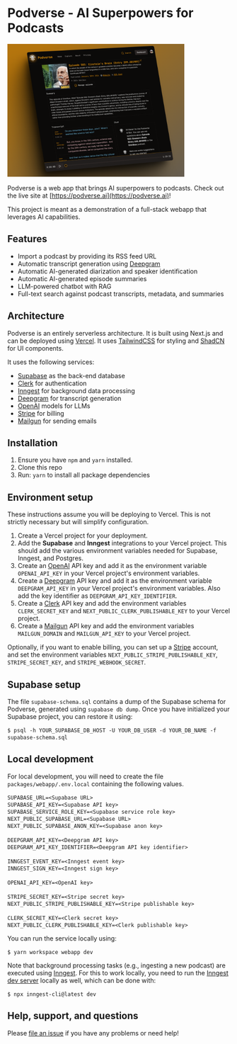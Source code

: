 # Podverse - AI Superpowers for Podcasts

<img src="./packages/webapp/public/images/podverse-episode-screenshot.png" alt="drawing" width="400"/>

Podverse is a web app that brings AI superpowers to podcasts.
Check out the live site at [https://podverse.ai](https://podverse.ai)!

This project is meant as a demonstration of a full-stack webapp that leverages AI capabilities.

## Features

* Import a podcast by providing its RSS feed URL
* Automatic transcript generation using [Deepgram](https://deepgram.com) 
* Automatic AI-generated diarization and speaker identification
* Automatic AI-generated episode summaries
* LLM-powered chatbot with RAG
* Full-text search against podcast transcripts, metadata, and summaries

## Architecture

Podverse is an entirely serverless architecture. It is built using Next.js and can be deployed
using [Vercel](https://vercel.com). It uses [TailwindCSS](https://tailwindcss.com/) for styling
and [ShadCN](https://ui.shadcn.com/) for UI components.

It uses the following services:
* [Supabase](https://supabase.com) as the back-end database
* [Clerk](https://clerk.com) for authentication
* [Inngest](https://inngest.com) for background data processing
* [Deepgram](https://deepgram.com) for transcript generation
* [OpenAI](https://openai.com) models for LLMs
* [Stripe](https://stripe.com) for billing
* [Mailgun](https://mailgun.com) for sending emails

## Installation

1. Ensure you have `npm` and `yarn` installed.
1. Clone this repo
1. Run: `yarn` to install all package dependencies

## Environment setup

These instructions assume you will be deploying to Vercel. This is not strictly necessary
but will simplify configuration.

1. Create a Vercel project for your deployment.
1. Add the **Supabase** and **Inngest** integrations to your Vercel project. This should add the
various environment variables needed for Supabase, Inngest, and Postgres.
1. Create an [OpenAI](https://openai.com) API key and add it as the environment variable
`OPENAI_API_KEY` in your Vercel project's environment variables.
1. Create a [Deepgram](https://deepgram.com) API key and add it as the environment variable
`DEEPGRAM_API_KEY` in your Vercel project's environment variables. Also add the key identifier
as `DEEPGRAM_API_KEY_IDENTIFIER`.
1. Create a [Clerk](https://clerk.com) API key and add the environment variables
`CLERK_SECRET_KEY` and `NEXT_PUBLIC_CLERK_PUBLISHABLE_KEY` to your Vercel project.
1. Create a [Mailgun](https://mailgun.com) API key and add the environment variables
`MAILGUN_DOMAIN` and `MAILGUN_API_KEY` to your Vercel project.

Optionally, if you want to enable billing, you can set up a [Stripe](https://stripe.com)
account, and set the environment variables `NEXT_PUBLIC_STRIPE_PUBLISHABLE_KEY`,
`STRIPE_SECRET_KEY`, and `STRIPE_WEBHOOK_SECRET`.

## Supabase setup

The file `supabase-schema.sql` contains a dump of the Supabase schema for Podverse,
generated using `supabase db dump`. Once you have initialized your Supabase project,
you can restore it using:

```
$ psql -h YOUR_SUPABASE_DB_HOST -U YOUR_DB_USER -d YOUR_DB_NAME -f supabase-schema.sql
```

## Local development

For local development, you will need to create the file `packages/webapp/.env.local`
containing the following values.

```
SUPABASE_URL=<Supabase URL>
SUPABASE_API_KEY=<Supabase API key>
SUPABASE_SERVICE_ROLE_KEY=<Supabase service role key>
NEXT_PUBLIC_SUPABASE_URL=<Supabase URL>
NEXT_PUBLIC_SUPABASE_ANON_KEY=<Supabase anon key>

DEEPGRAM_API_KEY=<Deepgram API key>
DEEPGRAM_API_KEY_IDENTIFIER=<Deepgram API key identifier>

INNGEST_EVENT_KEY=<Inngest event key>
INNGEST_SIGN_KEY=<Inngest sign key>

OPENAI_API_KEY=<OpenAI key>

STRIPE_SECRET_KEY=<Stripe secret key>
NEXT_PUBLIC_STRIPE_PUBLISHABLE_KEY=<Stripe publishable key>

CLERK_SECRET_KEY=<Clerk secret key>
NEXT_PUBLIC_CLERK_PUBLISHABLE_KEY=<Clerk publishable key>
```

You can run the service locally using:

```
$ yarn workspace webapp dev
```

Note that background processing tasks (e.g., ingesting a new podcast) are executed using
[Inngest](https://inngest.com). For this to work locally, you need to run the
[Inngest dev server](https://www.inngest.com/docs/dev-server) locally as well, which
can be done with:

```
$ npx inngest-cli@latest dev
```

## Help, support, and questions

Please [file an issue](https://github.com/mdwelsh/podverse/issues) if you have any problems
or need help!
